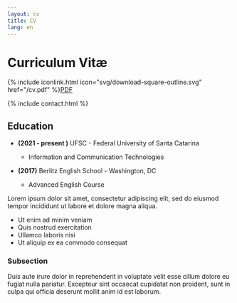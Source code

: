 ```yaml
---
layout: cv
title: CV
lang: en
---
```


# Curriculum Vitæ

{% include iconlink.html icon="svg/download-square-outline.svg" href="/cv.pdf" %}[PDF](/cv.pdf)

{% include contact.html %}

## Education

* **(2021 - present )** UFSC - Federal University of Santa Catarina
  * Information and Communication Technologies

* **(2017)** Berlitz English School - Washington, DC
  * Advanced English Course

Lorem ipsum dolor sit amet, consectetur adipiscing elit, sed do eiusmod tempor incididunt ut labore et dolore magna aliqua.

* Ut enim ad minim veniam
* Quis nostrud exercitation
* Ullamco laboris nisi
* Ut aliquip ex ea commodo consequat

### Subsection

Duis aute irure dolor in reprehenderit in voluptate velit esse cillum dolore eu fugiat nulla pariatur. Excepteur sint occaecat cupidatat non proident, sunt in culpa qui officia deserunt mollit anim id est laborum.
